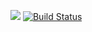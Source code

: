 ![](http://audago.herokuapp.com/audago.png=250x)
[![Build Status](https://travis-ci.org/Ghost-Zen/Audago.svg?branch=master)](https://travis-ci.org/Ghost-Zen/Audago)
